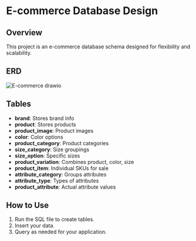 # E-commerce Database Design

## Overview
This project is an e-commerce database schema designed for flexibility and scalability.

## ERD
![E-commerce drawio](https://github.com/user-attachments/assets/29764c34-e6d0-430c-8e29-417c1c27e812)


## Tables
- **brand**: Stores brand info
- **product**: Stores products
- **product_image**: Product images
- **color**: Color options
- **product_category**: Product categories
- **size_category**: Size groupings
- **size_option**: Specific sizes
- **product_variation**: Combines product, color, size
- **product_item**: Individual SKUs for sale
- **attribute_category**: Groups attributes
- **attribute_type**: Types of attributes
- **product_attribute**: Actual attribute values

## How to Use
1. Run the SQL file to create tables.
2. Insert your data.
3. Query as needed for your application.

